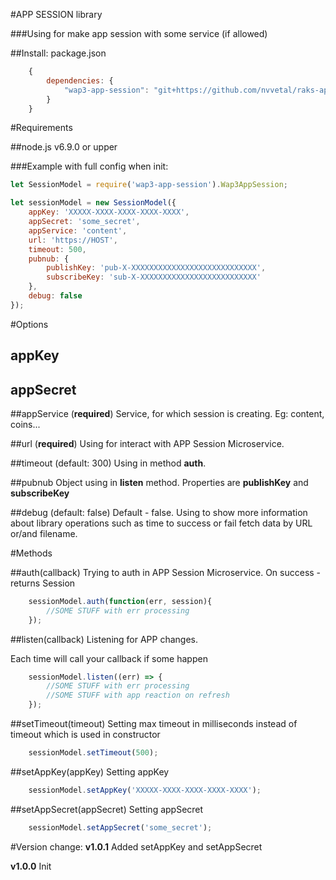 #APP SESSION library

###Using for make app session with some service (if allowed)

##Install:
package.json

```javascript
    {
        dependencies: {
            "wap3-app-session": "git+https://github.com/nvvetal/raks-app-session.git#v1.0.1"
        }
    }
```

#Requirements

##node.js v6.9.0 or upper


###Example with full config when init:

```javascript
let SessionModel = require('wap3-app-session').Wap3AppSession;

let sessionModel = new SessionModel({
    appKey: 'XXXXX-XXXX-XXXX-XXXX-XXXX',
    appSecret: 'some_secret',
    appService: 'content',
    url: 'https://HOST',
    timeout: 500,
    pubnub: {
        publishKey: 'pub-X-XXXXXXXXXXXXXXXXXXXXXXXXXXXX',
        subscribeKey: 'sub-X-XXXXXXXXXXXXXXXXXXXXXXXXXX'
    },
    debug: false
});
```

#Options 

## appKey

## appSecret

##appService (**required**)
Service, for which session is creating. Eg: content, coins...

##url (**required**)
Using for interact with APP Session Microservice. 


##timeout (default: 300)
Using in method **auth**. 
 

##pubnub
Object using in **listen** method. 
Properties are **publishKey** and **subscribeKey**
 
##debug (default: false)
Default - false. Using to show more information about library operations such as 
time to success or fail fetch data by URL or/and filename. 

#Methods

##auth(callback)
Trying to auth in APP Session Microservice.
On success - returns Session
 
```javascript
    sessionModel.auth(function(err, session){
        //SOME STUFF with err processing
    });
```

##listen(callback)
Listening for APP changes.

Each time will call your callback if some happen
```javascript
    sessionModel.listen((err) => {
        //SOME STUFF with err processing
        //SOME STUFF with app reaction on refresh
    });
```


##setTimeout(timeout)
Setting max timeout in milliseconds instead of timeout which is used in constructor
```javascript
    sessionModel.setTimeout(500);
```

##setAppKey(appKey)
Setting appKey
```javascript
    sessionModel.setAppKey('XXXXX-XXXX-XXXX-XXXX-XXXX');
```

##setAppSecret(appSecret)
Setting appSecret
```javascript
    sessionModel.setAppSecret('some_secret');
```


#Version change:
**v1.0.1** Added setAppKey and setAppSecret

**v1.0.0** Init
